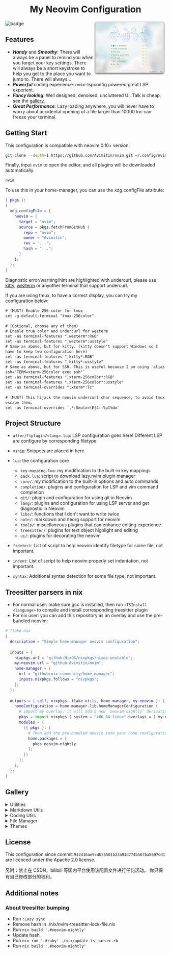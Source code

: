 <h1 align="center">My Neovim Configuration</h1>
<img src="./docs/images/screenshot.png" width="45%" align="right"/>

![badge](https://img.shields.io/github/license/Avimitin/nvim)

## Features

* ***Handy*** and ***Smoothy***: There will always be a panel to remind you
when you forget your key settings. There will always be a short keystroke to help
you get to the place you want to jump to. There will always…
* ***Powerful*** coding experience: nvim-lspconfig powered great LSP experient.
* ***Fancy looking***: Well designed, denoised, uncluttered UI. Talk is cheap, see the [gallery](#Gallery).
* ***Great Performance***: Lazy loading anywhere, you will never have to worry about accidental opening of a file larger than 10000 loc can freeze your terminal.

## Getting Start

This configuration is compatible with neovim 0.10+ version.

```bash
git clone --depth=1 https://github.com/Avimitin/nvim.git ~/.config/nvim
```

Finally, input `nvim` to open the editor, and all plugins will be downloaded automatically.

```bash
nvim
```

To use this in your home-manager, you can use the xdg.configFile attribute:

```nix
{ pkgs }:
{
  xdg.configFile = {
    neovim = {
      target = "nvim";
      source = pkgs.fetchFromGitHub {
        repo = "nvim";
        owner = "Avimitin";
        rev = "...";
        hash = "...";
      }
    };
  };
}
```

Diagnostic error/warning/hint are highlighted with undercurl, please use [kitty](https://sw.kovidgoyal.net/kitty/), [wezterm](https://wezfurlong.org/wezterm/index.html)
or anyother terminal that support undercurl.

If you are using tmux, to have a correct display, you can try my configuration below:

```tmux
# (MUST) Enable 256 color for tmux
set -g default-terminal "tmux-256color"

# (Optional, choose any of them)
# Enable true color and undercurl for wezterm
set -as terminal-features ",wezterm*:RGB"
set -as terminal-features ",wezterm*:usstyle"
# Same as above, but for kitty. (kitty doesn't support Windows so I have to keep two configuration here)
set -as terminal-features ",kitty*:RGB"
set -as terminal-features ",kitty*:usstyle"
# Same as above, but for SSH. This is useful because I am using `alias ssh="TERM=xterm-256color exec ssh"`
set -as terminal-features ",xterm-256color*:RGB"
set -as terminal-features ",xterm-256color*:usstyle"
set -as terminal-overrides ",xterm*:Tc"

# (MUST) This hijack the neovim undercurl char sequence, to avoid tmux escape them.
set -as terminal-overrides ',*:Smulx=\E[4::%p1%dm'
```

## Project Structure


- `after/ftplugin/<lang>.lua`: LSP configuration goes here! Different LSP are configure by corresponding filetype
- `vsnip`: Snippets are placed in here.
- `lua`: the configuration core

    * `key-mapping.lua`: my modification to the built-in key mappings
    * `pack.lua`: script to download lazy.nvim plugin manager
    * `core/`: my modification to the built-in options and auto commands
    * `completion/`: plugins and configuration for LSP and vim command completion
    * `git/`: plugin and configuration for using git in Neovim
    * `lang/`: plugins and configuration for using LSP server and get diagnostic in Neovim
    * `libs/`: functions that I don't want to write twice
    * `note/`: markdown and neorg support for neovim
    * `tools/`: miscellaneous plugins that can enhance editing experience
    * `treesitter/`: plugins for text object highlight and editing
    * `ui/`: plugins for decorating the neovim

- `ftdetect`: List of script to help neovim identify filetype for some file, not important.
- `indent`: List of script to help neovim properly set indentation, not important.
- `syntax`: Additional syntax detection for some file type, not important.


## Treesitter parsers in nix

- For normal user: make sure gcc is installed, then run `:TSInstall <language>` to compile and install corresponding treesitter plugin
- For nix user: you can add this repository as an overlay and use the pre-bundled neovim:

```nix
# flake.nix
{
  description = "Simple home-manager neovim configuration";

  inputs = {
    nixpkgs.url = "github:NixOS/nixpkgs/nixos-unstable";
    my-neovim.url = "github:Avimitin/nvim";
    home-manager = {
      url = "github:nix-community/home-manager";
      inputs.nixpkgs.follows = "nixpkgs";
    };
  };

  outputs = { self, nixpkgs, flake-utils, home-manager, my-neovim }: {
    homeConfiguration = home-manager.lib.homeManagerConfiguration {
      # import my overlay, it will add a new `neovim-nightly` derivation into your nixpkgs
      pkgs = import nixpkgs { system = "x86_64-linux" overlays = [ my-neovim.overlays.default ];  };
      modules = [
        ({ pkgs }: {
          # Then add the pre-bundled neovim into your home configuration
          home.packages = [
            pkgs.neovim-nightly
          ];
        })
      ];
    };
  };
}
```


## Gallery

<details>
    <summary markdown="span">Utilities</summary>

| Easy in-file jump                             |
| --------------------------------------------- |
| ![LightSpeed](./docs/images/lightspeed.png)   |

</details>


<details>
    <summary markdown="span">Markdown Utils</summary>

| Markdown Preview                                   |
|----------------------------------------------------|
| ![image](./docs/images/neovim-md.png)              |

| Table                                              |
|----------------------------------------------------|
| ![vim-table-mode-gif](./docs/images/tablemode.gif) |

</details>


<details>
    <summary markdown="span">Coding Utils</summary>

| LSP Progress |
|-----------------|
| ![image](./docs/images/lsp-progress.png)  |

| Symbol Tree |
|-----------------|
| ![image](./docs/images/symboltree.png)  |

| Code Completion                       |
|---------------------------------------|
| ![coding](./docs/images/nvim-cmp.png) |

| Command Completion                                 |
|----------------------------------------------------|
| ![cmp-cmdline](./docs/images/commandline-completion.png) |

| Errorlens Like diagnostic |
|-----------------------------|
| ![lsp-line](./docs/images/errorlens.png) |

| Signature Help                       |
|--------------------------------------|
| ![lsp-popup](./docs/images/help.png) |

| Code Actions                                    |
|-------------------------------------------------|
| ![lsp-codeaction](./docs/images/codeaction.png) |

| Diagnostic                                      |
|-------------------------------------------------|
| ![lsp-diagnostic](./docs/images/diagnostic.png) |

| Code navigate                          |
|----------------------------------------|
| ![Navigate](./docs/images/def-ref.png) |

| Project grep                                        |
|-----------------------------------------------------|
| ![live-grep](./docs/images/telescope-live-grep.png) |

| Symbol search                                   |
|-------------------------------------------------|
| ![symbols](./docs/images/telescope-symbols.png) |

</details>

<details>
    <summary markdown="span">File Manager</summary>

| neotree                                 |
|-------------------------------------------|
| ![nvim-tree](./docs/images/neotree.png) |

| Find file                                           |
|-----------------------------------------------------|
| ![find-file](./docs/images/telescope-find-file.png) |

</details>

<details>
    <summary markdown="span">Themes</summary>

| Kanagawa Theme                          |
|-----------------------------------------|
| ![kanagawa](./docs/images/kanagawa.png) |

</details>

## License

This configuration since commit `912416ae9c4b55501b23a91d774b567ba8697dd1` are
licenced under the Apache 2.0 license.

另附：禁止在 CSDN，bilibili 等国内平台使用该配置文件进行任何活动。
你只保有自己修改部分的权利。

## Additional notes

### About treesitter bumping

- Run `:Lazy sync`
- Remove hash in ./nix/nvim-treesitter-lock-file.nix
- Run `nix build '.#neovim-nightly'`
- Update hash
- Run `nix run '.#ruby' ./nix/update_ts_parser.rb`
- Run `nix build '.#neovim-nightly'`

